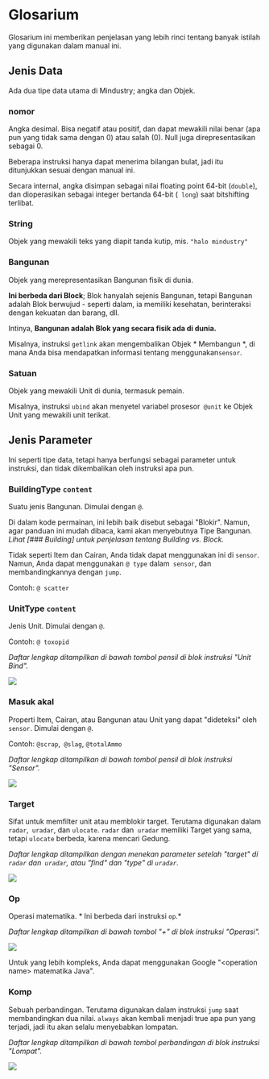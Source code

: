 # Glosarium

Glosarium ini memberikan penjelasan yang lebih rinci tentang banyak istilah yang digunakan dalam manual ini.

## Jenis Data

Ada dua tipe data utama di Mindustry; angka dan Objek.

### nomor

Angka desimal. Bisa negatif atau positif, dan dapat mewakili nilai benar (apa pun yang tidak sama dengan 0) atau salah (0). Null juga direpresentasikan sebagai 0.

Beberapa instruksi hanya dapat menerima bilangan bulat, jadi itu ditunjukkan sesuai dengan manual ini.

Secara internal, angka disimpan sebagai nilai floating point 64-bit (`double`), dan dioperasikan sebagai integer bertanda 64-bit (` long`) saat bitshifting terlibat.

### String

Objek yang mewakili teks yang diapit tanda kutip, mis. `"halo mindustry"`

### Bangunan

Objek yang merepresentasikan Bangunan fisik di dunia.

**Ini berbeda dari Block**; Blok hanyalah sejenis Bangunan, tetapi Bangunan adalah Blok berwujud - seperti dalam, ia memiliki kesehatan, berinteraksi dengan kekuatan dan barang, dll.

Intinya, **Bangunan adalah Blok yang secara fisik ada di dunia.**

Misalnya, instruksi `getlink` akan mengembalikan Objek * Membangun *, di mana Anda bisa mendapatkan informasi tentang menggunakan`sensor`.

### Satuan

Objek yang mewakili Unit di dunia, termasuk pemain.

Misalnya, instruksi `ubind` akan menyetel variabel prosesor` @unit` ke Objek Unit yang mewakili unit terikat.

## Jenis Parameter

Ini seperti tipe data, tetapi hanya berfungsi sebagai parameter untuk instruksi, dan tidak dikembalikan oleh instruksi apa pun.

### BuildingType `content`

Suatu jenis Bangunan. Dimulai dengan `@`.

Di dalam kode permainan, ini lebih baik disebut sebagai "Blokir". Namun, agar panduan ini mudah dibaca, kami akan menyebutnya Tipe Bangunan. *Lihat [### Building] untuk penjelasan tentang Building vs. Block.*

Tidak seperti Item dan Cairan, Anda tidak dapat menggunakan ini di `sensor`. Namun, Anda dapat menggunakan `@ type` dalam` sensor`, dan membandingkannya dengan `jump`.

Contoh: `@ scatter`

### UnitType `content`

Jenis Unit. Dimulai dengan `@`.

Contoh: `@ toxopid`

*Daftar lengkap ditampilkan di bawah tombol pensil di blok instruksi "Unit Bind".*

<img src="/wiki/images/misc/logic-glossary-unitType-unitBind.png">

### Masuk akal

Properti Item, Cairan, atau Bangunan atau Unit yang dapat "dideteksi" oleh `sensor`. Dimulai dengan `@`.

Contoh: `@scrap`,` @slag`, `@totalAmmo`

*Daftar lengkap ditampilkan di bawah tombol pensil di blok instruksi "Sensor".*

<img src="/wiki/images/misc/logic-glossary-senseable-sensor.png">

### Target

Sifat untuk memfilter unit atau memblokir target. Terutama digunakan dalam `radar`,` uradar`, dan `ulocate`. `radar` dan` uradar` memiliki Target yang sama, tetapi `ulocate` berbeda, karena mencari Gedung.

*Daftar lengkap ditampilkan dengan menekan parameter setelah "target" di `radar` dan` uradar`, atau "find" dan "type" di `uradar`.*

<img src="/wiki/images/misc/logic-glossary-target-radar.png">

### Op

Operasi matematika. * Ini berbeda dari instruksi `op`.*

*Daftar lengkap ditampilkan di bawah tombol "+" di blok instruksi "Operasi".*

<img src="/wiki/images/misc/logic-glossary-op-operation.png">

Untuk yang lebih kompleks, Anda dapat menggunakan Google "<operation name\> matematika Java".

### Komp

Sebuah perbandingan. Terutama digunakan dalam instruksi `jump` saat membandingkan dua nilai. `always` akan kembali menjadi true apa pun yang terjadi, jadi itu akan selalu menyebabkan lompatan.

*Daftar lengkap ditampilkan di bawah tombol perbandingan di blok instruksi "Lompat".*

<img src="/wiki/images/misc/logic-glossary-comp-jump.png">
